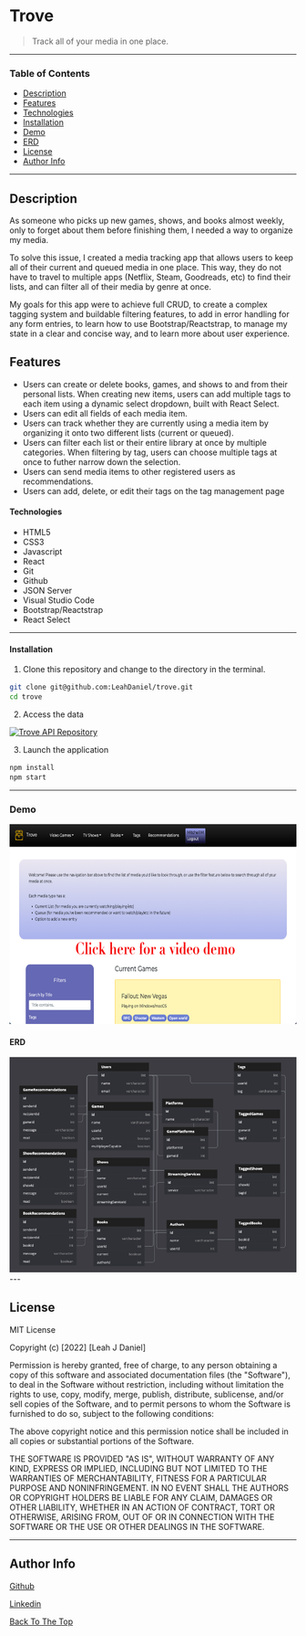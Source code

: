 # Trove

> Track all of your media in one place.

---

### Table of Contents

- [Description](#description)
- [Features](#features)
- [Technologies](#technologies)
- [Installation](#installation)
- [Demo](#demo)
- [ERD](#erd)
- [License](#license)
- [Author Info](#author-info)

---

## Description

As someone who picks up new games, shows, and books almost weekly, only to forget about them before finishing them, I needed a way to organize my media. 

To solve this issue, I created a media tracking app that allows users to keep all of their current and queued media in one place. This way, they do not have to travel to multiple apps (Netflix, Steam, Goodreads, etc) to find their lists, and can filter all of their media by genre at once. 

My goals for this app were to achieve full CRUD, to create a complex tagging system and buildable filtering features, to add in error handling for any form entries, to learn how to use Bootstrap/Reactstrap, to manage my state in a clear and concise way, and to learn more about user experience.

## Features
- Users can create or delete books, games, and shows to and from their personal lists. When creating new items, users can add multiple tags to each item using a dynamic select dropdown, built with React Select.
- Users can edit all fields of each media item.
- Users can track whether they are currently using a media item by organizing it onto two different lists (current or queued).
- Users can filter each list or their entire library at once by multiple categories. When filtering by tag, users can choose multiple tags at once to futher narrow down the selection.
- Users can send media items to other registered users as recommendations.
- Users can add, delete, or edit their tags on the tag management page

#### Technologies

- HTML5
- CSS3
- Javascript
- React
- Git
- Github
- JSON Server
- Visual Studio Code
- Bootstrap/Reactstrap
- React Select

---


#### Installation
1. Clone this repository and change to the directory in the terminal.

```sh
git clone git@github.com:LeahDaniel/trove.git
cd trove
```
2. Access the data

<a href="https://github.com/LeahDaniel/trove-api" target="_blank" rel="noreferrer"><img src="https://img.shields.io/badge/-Click%20Here-blue" alt="Trove API Repository" style="height: 30px !important; width: 100px !important;" /></a>

3. Launch the application

```sh
npm install
npm start
```

---
### Demo
<a href="https://loom.com/share/c8322025a4e844f995e9470c5bafafbf"><img src="./src/images/Demo.png" style="height: 350px" alt="Demo"></a>

#### ERD
<img src="./src/images/ERD.png" alt="ERD"/>
---

## License

MIT License

Copyright (c) [2022] [Leah J Daniel]

Permission is hereby granted, free of charge, to any person obtaining a copy
of this software and associated documentation files (the "Software"), to deal
in the Software without restriction, including without limitation the rights
to use, copy, modify, merge, publish, distribute, sublicense, and/or sell
copies of the Software, and to permit persons to whom the Software is
furnished to do so, subject to the following conditions:

The above copyright notice and this permission notice shall be included in all
copies or substantial portions of the Software.

THE SOFTWARE IS PROVIDED "AS IS", WITHOUT WARRANTY OF ANY KIND, EXPRESS OR
IMPLIED, INCLUDING BUT NOT LIMITED TO THE WARRANTIES OF MERCHANTABILITY,
FITNESS FOR A PARTICULAR PURPOSE AND NONINFRINGEMENT. IN NO EVENT SHALL THE
AUTHORS OR COPYRIGHT HOLDERS BE LIABLE FOR ANY CLAIM, DAMAGES OR OTHER
LIABILITY, WHETHER IN AN ACTION OF CONTRACT, TORT OR OTHERWISE, ARISING FROM,
OUT OF OR IN CONNECTION WITH THE SOFTWARE OR THE USE OR OTHER DEALINGS IN THE
SOFTWARE.

---

## Author Info

[Github](https://github.com/LeahDaniel)

[Linkedin](https://www.linkedin.com/in/leah-daniel/)

[Back To The Top](#trove)
